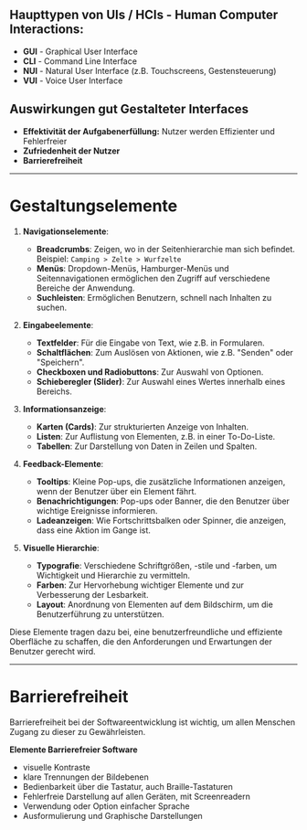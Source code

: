 ## Haupttypen von UIs / HCIs - Human Computer Interactions:
- **GUI** - Graphical User Interface
- **CLI** - Command Line Interface
- **NUI** - Natural User Interface (z.B. Touchscreens, Gestensteuerung)
- **VUI** - Voice User Interface

## Auswirkungen gut Gestalteter Interfaces
- **Effektivität der Aufgabenerfüllung:** Nutzer werden Effizienter und Fehlerfreier
- **Zufriedenheit der Nutzer**
- **Barrierefreiheit** 

---
# Gestaltungselemente
1. **Navigationselemente**:
   - **Breadcrumbs**: Zeigen, wo in der Seitenhierarchie man sich befindet. Beispiel: `Camping > Zelte > Wurfzelte`
   - **Menüs**: Dropdown-Menüs, Hamburger-Menüs und Seitennavigationen ermöglichen den Zugriff auf verschiedene Bereiche der Anwendung.
   - **Suchleisten**: Ermöglichen Benutzern, schnell nach Inhalten zu suchen.

2. **Eingabeelemente**:
   - **Textfelder**: Für die Eingabe von Text, wie z.B. in Formularen.
   - **Schaltflächen**: Zum Auslösen von Aktionen, wie z.B. "Senden" oder "Speichern".
   - **Checkboxen und Radiobuttons**: Zur Auswahl von Optionen.
   - **Schieberegler (Slider)**: Zur Auswahl eines Wertes innerhalb eines Bereichs.

3. **Informationsanzeige**:
   - **Karten (Cards)**: Zur strukturierten Anzeige von Inhalten.
   - **Listen**: Zur Auflistung von Elementen, z.B. in einer To-Do-Liste.
   - **Tabellen**: Zur Darstellung von Daten in Zeilen und Spalten.

4. **Feedback-Elemente**:
   - **Tooltips**: Kleine Pop-ups, die zusätzliche Informationen anzeigen, wenn der Benutzer über ein Element fährt.
   - **Benachrichtigungen**: Pop-ups oder Banner, die den Benutzer über wichtige Ereignisse informieren.
   - **Ladeanzeigen**: Wie Fortschrittsbalken oder Spinner, die anzeigen, dass eine Aktion im Gange ist.

5. **Visuelle Hierarchie**:
   - **Typografie**: Verschiedene Schriftgrößen, -stile und -farben, um Wichtigkeit und Hierarchie zu vermitteln.
   - **Farben**: Zur Hervorhebung wichtiger Elemente und zur Verbesserung der Lesbarkeit.
   - **Layout**: Anordnung von Elementen auf dem Bildschirm, um die Benutzerführung zu unterstützen.

Diese Elemente tragen dazu bei, eine benutzerfreundliche und effiziente Oberfläche zu schaffen, die den Anforderungen und Erwartungen der Benutzer gerecht wird.

---
# Barrierefreiheit
Barrierefreiheit bei der Softwareentwicklung ist wichtig, um allen Menschen Zugang zu dieser zu Gewährleisten.

**Elemente Barrierefreier Software**
- visuelle Kontraste 
- klare Trennungen der Bildebenen
- Bedienbarkeit über die Tastatur, auch Braille-Tastaturen
- Fehlerfreie Darstellung auf allen Geräten, mit Screenreadern
- Verwendung oder Option einfacher Sprache
- Ausformulierung und Graphische Darstellungen